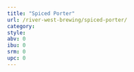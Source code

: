 ```yaml
---
title: "Spiced Porter"
url: /river-west-brewing/spiced-porter/
category: 
style: 
abv: 0
ibu: 0
srm: 0
upc: 0
---
```


